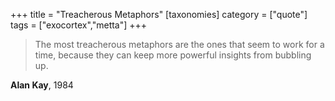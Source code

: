 +++
title = "Treacherous Metaphors"
[taxonomies]
category = ["quote"]
tags = ["exocortex","metta"]
+++
> The most treacherous metaphors are the ones that seem to work for a time, because they can keep more powerful insights from bubbling up.

**Alan Kay**, 1984
